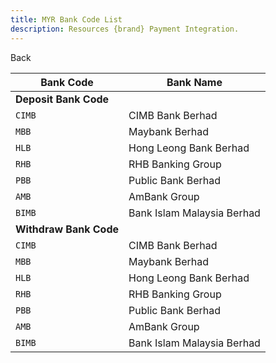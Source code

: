 ```yaml
---
title: MYR Bank Code List
description: Resources {brand} Payment Integration. 
---
```


<x-button href="{{ url()->previous() }}">Back</x-button>

| Bank Code              | Bank Name                  |
| ---------------------- | -------------------------- |
| **Deposit Bank Code**  |
| `CIMB`                 | CIMB Bank Berhad           |
| `MBB`                  | Maybank Berhad             |
| `HLB`                  | Hong Leong Bank Berhad     |
| `RHB`                  | RHB Banking Group          |
| `PBB`                  | Public Bank Berhad         |
| `AMB`                  | AmBank Group               |
| `BIMB`                 | Bank Islam Malaysia Berhad |
| **Withdraw Bank Code** |
| `CIMB`                 | CIMB Bank Berhad           |
| `MBB`                  | Maybank Berhad             |
| `HLB`                  | Hong Leong Bank Berhad     |
| `RHB`                  | RHB Banking Group          |
| `PBB`                  | Public Bank Berhad         |
| `AMB`                  | AmBank Group               |
| `BIMB`                 | Bank Islam Malaysia Berhad |
